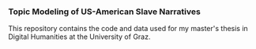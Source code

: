 ### Topic Modeling of US-American Slave Narratives

This repository contains the code and data used for my master's thesis in Digital Humanities at the University of Graz.
